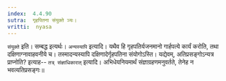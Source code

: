 ```yaml
---
index:  4.4.90
sutra:  गृहपितना संयुक्ते ञ्यः।
vritti:  nyasa
---
```


`संयुक्ते` इति। सम्बद्ध इत्यर्थः।
`अन्यस्यापि` इत्यादि। यथैव हि गृहपतिर्यजनमानो गार्हपत्ये कार्यं करोति, तथा दक्षिणाग्नावाहवनीये च। तस्मादन्यस्यापि दक्षिणादेर्गृहपतिना संयोगोऽस्ति। यद्येवम्, अतिप्रसङ्गोऽन्यत्र प्राप्नोति? इत्याह-- `तत्र् संज्ञाधिकारात्` इत्यादि। अभिधेयनियमार्थं संज्ञाग्रहणमनुवर्तते, तेनेह न भवत्यतिप्रसङ्गः॥
